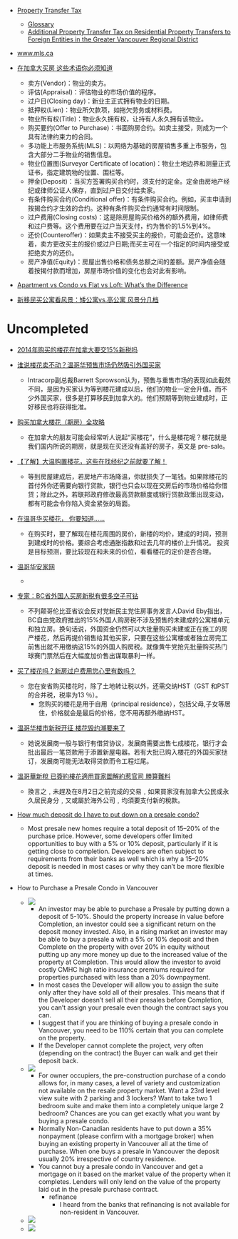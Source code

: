  - [Property Transfer Tax](http://www2.gov.bc.ca/gov/content/taxes/property-taxes/property-transfer-tax)
    - [Glossary](http://www2.gov.bc.ca/gov/content/taxes/property-taxes/help-centre/glossary#foreign-national)
    - [Additional Property Transfer Tax on
       Residential Property Transfers to Foreign Entities
       in the Greater Vancouver Regional District](http://www2.gov.bc.ca/assets/gov/taxes/property-taxes/property-transfer-tax/forms-publications/is-006-additional-property-transfer-tax-foreign-entities-vancouver.pdf)
 - www.mls.ca
 - [在加拿大买房 这些术语你必须知道](http://house.yorkbbs.ca/article/estate_nous/1573319.html)
    - 卖方(Vendor)：物业的卖方。
    - 评估(Appraisal)：评估物业的市场价值的程序。
    - 过户日(Closing day)：新业主正式拥有物业的日期。
    - 抵押权(Lien)：物业所欠款项，如拖欠劳务或材料费。
    - 物业所有权(Title)：物业永久拥有权，让持有人永久拥有该物业。
    - 购买要约(Offer to Purchase)：书面购房合约。如卖主接受，则成为一个具有法律约束力的合同。
    - 多功能上市服务系统(MLS)：以网络为基础的房屋销售多重上市服务，包含大部分二手物业的销售信息。
    - 物业位置图(Surveyor Certificate of location)：物业土地边界和测量正式证书，指定建筑物的位置、围栏等。
    - 押金(Deposit)：当买方签署购买合约时，须支付的定金。定金由房地产经纪或律师公证人保存，直到过户日交付给卖家。
    - 有条件购买合约(Conditional offer)：有条件购买合约。例如，买主申请到按揭合约才生效的合约。这种有条件购买合约通常有时间限制。
    - 过户费用(Closing costs)：这是除房屋购买价格外的额外费用，如律师费和过户费等。这个费用要在过户当天支付，约为售价的1.5%到4%。
    - 还价(Counteroffer)：如果卖主不接受买主的报价，可能会还价。这意味着，卖方更改买主的报价或过户日期;而买主可在一个指定的时间内接受或拒绝卖方的还价。
    - 房产净值(Equity)：房屋出售价格和债务总额之间的差额。房产净值会随着按揭付款而增加，房屋市场价值的变化也会对此有影响。
    
 - [Apartment vs Condo vs Flat vs Loft: What’s the Difference](https://www.needtosellmyhousefast.com/apartment-vs-condo-vs-flat-vs-loft/)
 - [新移民买公寓看风景：矮公寓vs.高公寓 风景分几档](http://www.canadameet.cn/House/view-2599-1/)

# Uncompleted

 - [2014年购买的楼花在加拿大要交15%新税吗](https://zhidao.baidu.com/question/371987152547067924.html)
 
 - [谁说楼花卖不动？温哥华预售市场仍然吸引外国买家](http://sanwen8.cn/p/524lwts.html)
    - Intracorp副总裁Barrett Sprowson认为，预售与重售市场的表现如此截然不同，是因为买家认为等到楼花建成以后，他们的物业一定会升值。而不少外国买家，很多是打算移民到加拿大的。他们预期等到物业建成时，正好移民也将获得批准。
    
 - [购买加拿大楼花（期房）全攻略](http://jingyan.baidu.com/article/fcb5aff7b05e26edab4a7172.html)
    - 在加拿大的朋友可能会经常听人说起“买楼花”，什么是楼花呢？楼花就是我们国内所说的期房，就是现在买还没有盖好的房子，英文是 pre-sale。
    
 - [【了解】大温购置楼花，这些在找经纪之前就要了解！](http://qoofan.com/read/7GaDRX19lo.html)
    - 等到房屋建成后，若房地产市场降温，你就损失了一笔钱。如果除楼花的首付外你还需要向银行贷款，银行也只会以现在交房后的市场价格给你借贷；除此之外，若联邦政府修改最高贷款额度或银行贷款政策出现变动，都有可能会令你陷入资金紧张的局面。
    
 - [在温哥华买楼花， 你要知道......](http://sanwen8.cn/p/4de20aW.html)
    - 在购买时，要了解现在楼花周围的房价，新楼的均价，建成的时间，预测到建成时的价格。要综合考虑通胀指数和过去几年的楼价上升情况。 投资是目标预测，要比较现在和未来的价位，看看楼花的定价是否合理。
    
 - [温哥华安家网](http://i.youku.com/i/UMTUxMDE4NzA0?spm=a2h0j.8191423.module_basic_relation.5~5!2~5~5!12~5!2~1~3!2~8~A&from=y1.2-1-103.3.10-3)
    - [](http://angelhome.ca/)
    
 - [专家：BC省外国人买房新税有很多空子可钻](http://www.rcinet.ca/zh/2016/07/27/59285/)
    - 不列颠哥伦比亚省议会反对党新民主党住房事务发言人David Eby指出，BC自由党政府推出的15%外国人购房税不涉及预售的未建成的公寓楼单元和独立房。换句话说，外国资金仍然可以大批量购买未建或正在施工的房产楼花，然后再提价销售给其他买家，只要在这些公寓楼或者独立房完工前售出就不用缴纳这15%的外国人购房税。就像黄牛党抢先批量购买热门球赛门票然后在大幅度加价售出谋取暴利一样。
    
 - [买了楼花吗？新房过户费用您心里有数吗？](http://www.realfinder.com/温哥华房产/房屋百科/公寓常识/买了楼花吗？新房过户费用您心里有数吗？/)
    - 您在安省购买楼花时，除了土地转让税以外，还需交纳HST（GST 和PST 的合并税，税率为13 ％）。
        - 您购买的楼花是用于自用（principal residence），包括父母,子女等居住，价格就会是最后的价格，您不用再额外缴纳HST。
        
 - [温哥华楼市新税开征 楼花毁约潮要来了](http://www.bcbay.com/news/2016/08/02/433750.html)
    - 她说发展商一般与银行有借贷协议，发展商需要出售七成楼花，银行才会批出最后一笔贷款用于添置新屋电器。若有大批已购入楼花的外国买家挞订，发展商可能无法取得贷款而令工程烂尾。
    
 - [溫哥華新稅 已簽約樓花適用買家圖解約惹官司 勝算難料](http://www.mingpaocanada.com/tor/htm/News/20160730/tra1_r.htm)   
    - 換言之﹐未趕及在8月2日之前完成的交易﹐如果買家沒有加拿大公民或永久居民身分﹐又或屬於海外公司﹐均須要支付新的稅款。
    
 - [How much deposit do I have to put down on a presale condo?](http://www.macmarketingsolutions.com/blog/how-much-deposit-do-i-have-to-put-down-on-a-presale-condo)
    - Most presale new homes require a total deposit of 15–20% of the purchase price. However, some developers offer limited opportunities to buy with a 5% or 10% deposit, particularly if it is getting close to completion. Developers are often subject to requirements from their banks as well which is why a 15–20% deposit is needed in most cases or why they can’t be more flexible at times.
    
 - How to Purchase a Presale Condo in Vancouver
    - ![](http://www.mikestewart.ca/how-to-purchase-a-presale-condo-in-vancouver-1-advantages-for-investors/)
        - An investor may be able to purchase a Presale by putting down a deposit of 5-10%. Should the property increase in value before Completion, an investor could see a significant return on the deposit money invested. Also, in a rising market an investor may be able to buy a presale a with a 5% or 10% deposit and then Complete on the property with over 20% in equity without putting up any more money up due to the increased value of the property at Completion. This would allow the investor to avoid costly CMHC high ratio insurance premiums required for properties purchased with less than a 20% downpayment.
        - In most cases the Developer will allow you to assign the suite only after they have sold all of their presales. This means that if the Developer doesn’t sell all their presales before Completion, you can’t assign your presale even though the contract says you can.
        - I suggest that if you are thinking of buying a presale condo in Vancouver, you need to be 110% certain that you can complete on the property.
        - If the Developer cannot complete the project, very often (depending on the contract) the Buyer can walk and get their deposit back.
    - ![](http://www.mikestewart.ca/how-to-buy-a-pre-construction-condo-2-advantages-for-owneroccupiers/)
        -  For owner occupiers, the pre-construction purchase of a condo allows for, in many cases, a level of variety and customization not available on the resale property market. Want a 23rd level view suite with 2 parking and 3 lockers? Want to take two 1 bedroom suite and make them into a completely unique large 2 bedroom? Chances are you can get exactly what you want by buying a presale condo.
        - Normally Non-Canadian residents have to put down a 35% nonpayment (please confirm with a mortgage broker) when buying an existing property in Vancouver all at the time of purchase. When one buys a presale in Vancouver the deposit usually 20% irrespective of country residence.
        - You cannot buy a presale condo in Vancouver and get a mortgage on it based on the market value of the property when it completes. Lenders will only lend on the value of the property laid out in the presale purchase contract.
            - refinance
                - I heard from the banks that refinancing is not available for non-resident in Vancouver.
    - ![](http://www.mikestewart.ca/how-to-buy-vancouver-condo-presales-3-disadvantages-risks/)
    - ![](http://www.mikestewart.ca/an-answer-to-florins-question-can-a-presale-bought-high-ratio-be-completed-on-low-ratio/)